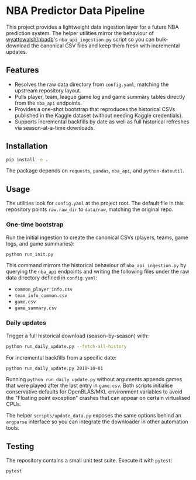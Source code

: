 # NBA Predictor Data Pipeline

This project provides a lightweight data ingestion layer for a future NBA prediction
system. The helper utilities mirror the behaviour of
[wyattowalsh/nbadb](https://github.com/wyattowalsh/nbadb)'s `nba_api_ingestion.py`
script so you can bulk-download the canonical CSV files and keep them fresh with
incremental updates.

## Features

* Resolves the raw data directory from `config.yaml`, matching the upstream
  repository layout.
* Pulls player, team, league game log and game summary tables directly from
  the `nba_api` endpoints.
* Provides a one-shot bootstrap that reproduces the historical CSVs published
  in the Kaggle dataset (without needing Kaggle credentials).
* Supports incremental backfills by date as well as full historical refreshes
  via season-at-a-time downloads.

## Installation

```bash
pip install -e .
```

The package depends on `requests`, `pandas`, `nba_api`, and `python-dateutil`.

## Usage

The utilities look for `config.yaml` at the project root. The default file in
this repository points `raw.raw_dir` to `data/raw`, matching the original repo.

### One-time bootstrap

Run the initial ingestion to create the canonical CSVs (players, teams, game
logs, and game summaries):

```bash
python run_init.py
```

This command mirrors the historical behaviour of `nba_api_ingestion.py` by
querying the `nba_api` endpoints and writing the following files under the raw
data directory defined in `config.yaml`:

* `common_player_info.csv`
* `team_info_common.csv`
* `game.csv`
* `game_summary.csv`

### Daily updates

Trigger a full historical download (season-by-season) with:

```bash
python run_daily_update.py --fetch-all-history
```

For incremental backfills from a specific date:

```bash
python run_daily_update.py 2010-10-01
```

Running `python run_daily_update.py` without arguments appends games that were
played after the last entry in `game.csv`. Both scripts initialise conservative
defaults for OpenBLAS/MKL environment variables to avoid the "Floating point
exception" crashes that can appear on certain virtualised CPUs.

The helper `scripts/update_data.py` exposes the same options behind an
`argparse` interface so you can integrate the downloader in other automation
tools.

## Testing

The repository contains a small unit test suite. Execute it with `pytest`:

```bash
pytest
```
